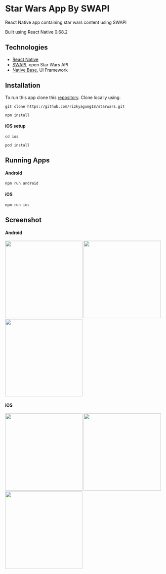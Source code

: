 # Star Wars App By SWAPI
React Native app containing star wars content using SWAPI

Built using React Native 0.68.2

## Technologies

* [React Native](https://reactnative.dev)
* [SWAPI](https://swapi.dev), open Star Wars API
* [Native Base](https://nativebase.io), UI Framework

## Installation
To run this app clone this [repository](https://github.com/rizkyagung18/starwars). Clone locally using:

`git clone https://github.com/rizkyagung18/starwars.git`

`npm install`

#### iOS setup

`cd ios`

`pod install`

## Running Apps

#### Android

`npm run android`

#### iOS

`npm run ios`

## Screenshot

#### Android

<p float="left">
  <img src="https://github.com/rizkyagung18/starwars/screenshots/home_android.png" width="250">
  <img src="https://github.com/rizkyagung18/starwars/screenshots/list_android.png" width="250">
  <img src="https://github.com/rizkyagung18/starwars/screenshots/detail_android.png" width="250">
</p>

#### iOS

<p float="left">
  <img src="https://github.com/rizkyagung18/starwars/screenshots/home_ios.png" width="250">
  <img src="https://github.com/rizkyagung18/starwars/screenshots/list_ios.png" width="250">
  <img src="https://github.com/rizkyagung18/starwars/screenshots/detail_ios.png" width="250">
</p>